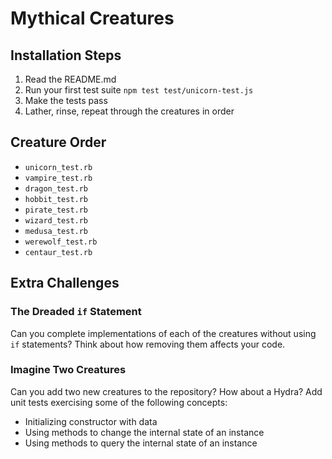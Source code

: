 # Mythical Creatures

## Installation Steps

1. Read the README.md
2. Run your first test suite ```npm test test/unicorn-test.js```
3. Make the tests pass
4. Lather, rinse, repeat through the creatures in order

## Creature Order

* `unicorn_test.rb`
* `vampire_test.rb`
* `dragon_test.rb`
* `hobbit_test.rb`
* `pirate_test.rb`
* `wizard_test.rb`
* `medusa_test.rb`
* `werewolf_test.rb`
* `centaur_test.rb`

## Extra Challenges

### The Dreaded `if` Statement

Can you complete implementations of each of the creatures without using `if`
statements? Think about how removing them affects your code.

### Imagine Two Creatures

Can you add two new creatures to the repository? How about a Hydra? Add unit
tests exercising some of the following concepts:

* Initializing constructor with data
* Using methods to change the internal state of an instance
* Using methods to query the internal state of an instance